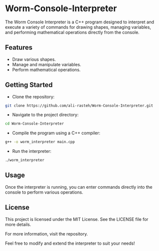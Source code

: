 # Worm-Console-Interpreter

The Worm Console Interpreter is a C++ program designed to interpret and execute a variety of commands for drawing shapes, managing variables, and performing mathematical operations directly from the console.

## Features
- Draw various shapes.
- Manage and manipulate variables.
- Perform mathematical operations.

## Getting Started
- Clone the repository:
```sh
git clone https://github.com/ali-rasteh/Worm-Console-Interpreter.git
```

- Navigate to the project directory:
```sh
cd Worm-Console-Interpreter
```

- Compile the program using a C++ compiler:
```sh
g++ -o worm_interpreter main.cpp
```

- Run the interpreter:
```sh
./worm_interpreter
```

## Usage
Once the interpreter is running, you can enter commands directly into the console to perform various operations.

## License
This project is licensed under the MIT License. See the LICENSE file for more details.

For more information, visit the repository.

Feel free to modify and extend the interpreter to suit your needs!
